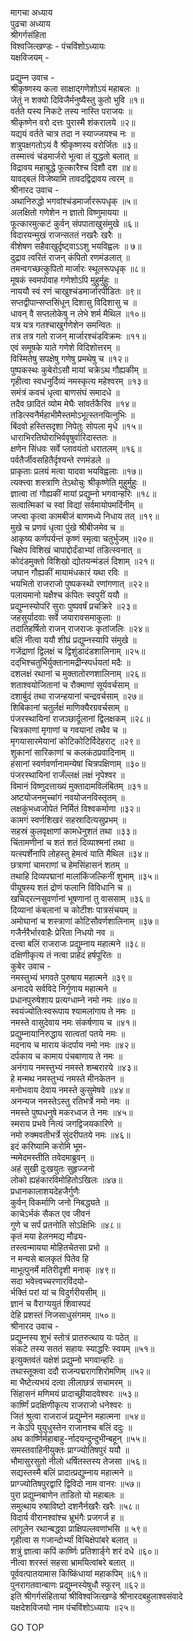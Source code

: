 मागचा अध्याय  
पुढचा अध्याय  
श्रीगर्गसंहिता  
विश्वजित्खण्डः - पंचविंशोऽध्यायः  
यक्षविजयम् -  
  
प्रद्युम्न उवाच -  
श्रीकृष्णस्य कला साक्षाद्‌गणेशोऽयं महाबलः ॥  
जेतुं न शक्यो दिविजैर्मनुष्यैस्तु कुतो भुवि ॥१॥  
वर्तते यस्य निकटे तस्य नास्ति पराजयः ॥  
श्रीकृष्णेन वरो दत्तः पुरास्मै शंकरालये ॥२॥  
यद्ययं वर्तते चात्र तदा न स्याज्जयश्च नः ॥  
शत्रुपक्षगतोऽयं वै श्रीकृष्णस्य वरोर्जितः ॥३॥  
तस्मात्त्वं चंडमार्जरो भूत्वा तं युद्धतो बलात् ॥  
विद्रावय महाबुद्धे फूत्कारैश्च दिशौ दश ॥४॥  
यावद्‌बलं विजेष्यामि तावदद्विद्रावय त्वरम् ॥  
श्रीनारद उवाच -  
अथानिरुद्धो भगवांश्चंडमार्जाररूपधृक् ॥५॥  
अलक्षितो गणेशेन न ज्ञातो विष्णुमायया ॥  
फूत्कारमुत्कटं कुर्वन् संपपाताखुसंमुखे ॥६॥  
विदारयन्मुखं राजन्सततं नखरैः खरैः ॥  
वीशेषण सहैवाखुर्दृष्ट्वाऽऽशु भयविह्वलः ॥ ७॥  
दुद्राव त्वरितं राजन् कंपितो रणमंडलात् ॥  
तमन्वगच्छत्कुपितो मार्जारः स्थूलरूपधृक् ॥८॥  
मूषकं स्वमपोवाह गणेशोऽपि मुहुर्मुहुः ॥  
नाययौ स्वं रणं चाखुश्चंडमार्जारपीडितः ॥९॥  
सप्तद्वीपान्सप्तसिंधून् दिशासु विदिशासु च ॥  
धावन् वै सप्तलोकेषु न लेभे शर्म मैथिल ॥१०॥  
यत्र यत्र गतश्चाखुर्गणेशेन समन्वितः ॥  
तत्र तत्र गतो राजन् मार्जारश्चंडविक्रमः ॥११॥  
एवं समूषके याते गणेशे विदिशोत्तरम् ॥  
विस्मितेषु सपक्षेषु गणेषु प्रमथेषु च ॥१२॥  
पुष्पकस्थः कुबेरोऽसौ मायां चक्रेऽथ गौह्यकीम् ॥  
गृहीत्वा स्वधनुर्दिव्यं नमस्कृत्य महेश्वरम् ॥१३॥  
समंत्रं कवचं धृत्वा बाणसंघं समादधे ॥  
तदैव छादितं व्योम मेघैः सांवर्तकैरिव ॥१४॥  
तडित्स्वनैर्महाभीमैस्तमोऽभूत्स्तनयित्नुभिः ॥  
बिंदवो हस्तिसदृशा निपेतुः सोपला मृधे ॥१५॥  
धाराभिरतिघोराभिर्ववृषुर्वारिदास्ततः ॥  
क्षणेन सिंधवः सर्वे प्लावयंतो धरातलम् ॥१६॥  
पर्वतैर्जीवसहितैर्दृश्यन्ते रणमंडले ॥  
प्राकृताः प्रलयं मत्वा यादवा भयविह्वलाः ॥१७॥  
त्यक्त्त्वा शस्त्राणि तेऽथोचुः श्रीकृष्णेति मुहुर्मुहुः ॥  
ज्ञात्वा तां गौह्यकीं मायां प्रद्युम्नो भगवान्हरिः ॥१८॥  
सत्वात्मिकां च स्वां विद्यां सर्वमायोपमर्दिनीम् ॥  
जप्त्वा कृत्वा कामबीजं बाणमध्ये निधाय तत् ॥१९॥  
मुखे च प्रणवं धृत्वा पुंखे श्रीबीजमेव च ॥  
आकृष्य कर्णपर्यन्तं कृष्णं स्मृत्वा चतुर्भुजम् ॥२०॥  
चिक्षेप विशिखं चापाद्दोर्दंडाभ्यां तडित्स्वनात् ॥  
कोदंडमुक्तो विशिखो द्योतयन्मंडलं दिशाम् ॥२१॥  
जघान गौह्यकीं मायामंधकारं यथा रविः ॥  
भयभितो राजराजो पुष्पकस्थो रणांगणात् ॥२२॥  
पलायमानो यक्षैश्च कंपितः स्वपुरीं ययौ ॥  
प्रद्युम्नस्योपरि सुराः पुष्पवर्षं प्रचक्रिरे ॥२३॥  
जहसुर्यादवाः सर्वे जयारावसमाकुलाः ॥  
तदातिहर्षितो राजन् राजराजः कृतांजलिः ॥२४॥  
बलिं नीत्वा ययौ शीघ्रं प्रद्युम्नस्यापि संमुखे ॥  
गजेंद्राणां द्विलक्षं च द्विशुंडादंडशालिनाम् ॥२५॥  
दद्‌भिश्चतुर्भिर्युक्तानामद्रीन्स्पर्धयतां मदैः ॥  
दशलक्षं रथानां च मुक्तातोरणशालिनाम् ॥२६॥  
शताश्वयोजितानां च रौक्माणां सूर्यवर्चसाम् ॥  
दशार्बुदं तथा राजन्हयानां चन्द्रवर्चसाम् ॥२७॥  
शिबिकानां चतुर्लक्षं माणिक्यैरग्रवर्चसाम् ॥  
पंजरस्थायिनां राजञ्छार्दूलानां द्विलक्षकम् ॥२८॥  
चित्रकाणां मृगाणां च गवयानां तथैव च ॥  
मृगयासारमेयानां कोटिकोटिर्विदेहराट् ॥२९॥  
शुकानां सारिकाणां च कलकंठप्रवादिनाम् ॥  
हंसानां स्वर्णवर्णानामन्येषां चित्रपक्षिणाम् ॥३०॥  
पंजरस्थायिनां राजँल्लक्षं लक्षं नृपेश्वर ॥  
विमानं विष्णुदत्ताख्यं मुक्तादामविलंबितम् ॥३१॥  
अष्टयोजनमुच्चांगं नवयोजनविस्तृतम् ॥  
लक्षकुंभध्वजोपेतं निर्मितं विश्वकर्माणा ॥३२॥  
कामगं स्वर्णशिखरं सहस्रादित्यसुप्रभम् ॥  
सहस्रं कुलवृक्षाणां कामधेनुशतं तथा ॥३३॥  
चिंतामणीनां च शतं शतं दिव्याश्मनां तथा ॥  
यत्स्पर्शेनापि लोहस्तु हेमत्वं याति मैथिल ॥३४॥  
छत्राणां चामराणां च हेमसिंहासनं शतम् ॥  
तथाहि दिव्यपद्मानां मालांकिंजल्किनीं शुभाम् ॥३५॥  
पीयूषस्य शतं द्रोणं फलानि विविधानि च ॥  
खचिद्‌रत्नसुवर्णानां भूषणानां तु वाससाम् ॥३६॥  
दिव्यानां कंबलानां च कोटीशः पात्रसंचयम् ॥  
अमोघानां च शस्त्राणां कोटिसौवर्णशालिनाम् ॥३७॥  
गजैर्नरैर्भारवाहैः प्रेरिता निधयो नव ॥  
दत्त्वा बलिं राजराजः प्रद्युम्नाय महात्मने ॥३८॥  
दक्षिणीकृत्य तं नत्वा प्राहेदं हर्षपूरितः ॥  
कुबेर उवाच -  
नमस्तुभ्यं भगवते पुरुषाय महात्मने ॥३९॥  
अनादये सर्वविदे निर्गुणाय महात्मने ॥  
प्रधानपुरुषेशाय प्रत्यग्धाम्ने नमो नमः ॥४०॥  
स्वयंज्योतिःस्वरूपाय श्यामलांगाय ते नमः ॥  
नमस्ते वासुदेवाय नमः संकर्षणाय च ॥४१॥  
प्रद्युम्नायानिरुद्धाय सात्वतां पतये नमः ॥  
मदनाय च माराय कंदर्पाय नमो नमः ॥४२॥  
दर्पकाय च कामाय पंचबाणाय ते नमः ॥  
अनंगाय नमस्तुभ्यं नमस्ते शम्बरारये ॥४३॥  
हे मन्मथ नमस्तुभ्यं नमस्ते मीनकेतन ॥  
मनोभवाय देवाय नमस्ते कुसुमेषवे ॥४४॥  
अनन्यज नमस्तेऽस्तु रतिभर्त्रे नमो नमः ॥  
नमस्ते पुष्पधनुषे मकरध्वज ते नमः ॥४५॥  
स्मराय प्रभवे नित्यं जगद्विजयकारिणे ॥  
नमो रुक्मवतीभर्त्रे सुंदरीपतये नमः ॥४६॥  
इदं करिष्यामि करोमि भूम-  
     न्ममेदमस्तीति तवेदमाब्रुवन् ॥  
अहं सुखी दुःखयुतः सुहृज्जनो  
     लोको ह्यहंकारविमोहितोऽखिलः ॥४७॥  
प्रधानकालाशयदेहजैर्गुणैः  
     कुर्वन् विकर्माणि जनो निबद्ध्यते ॥  
काचेऽर्भकं सैकत एव जीवनं  
     गुणे च सर्पं प्रतनोति सोऽक्षिभिः ॥४८॥  
कृतं मया हेलनमद्य मौढ्य-  
     तस्त्वन्मायया मोहितचेतसा प्रभो ॥  
न मन्यसे बालकृतं पितेव हि  
     माभूत्पुनर्मे मतिरीदृशी मनाक् ॥४९॥  
सदा भवेत्त्वच्चरणारविंदयो-  
     र्भक्तिं परां यां च विदुर्गरीयसीम् ॥  
ज्ञानं च वैराग्ययुतं शिवास्पदं  
     देहि प्रशस्तं निजसाधुसंगमम् ॥५०॥  
श्रीनारद उवाच -  
प्रद्युम्नस्य शुभं स्तोत्रं प्रातरुत्थाय यः पठेत् ॥  
संकटे तस्य सततं सहायः स्याद्धरिः स्वयम् ॥५१॥  
इत्युक्तवंतं यक्षेशं प्रद्युम्नो भगवान्हरिः ॥  
तथास्तूक्त्वा ददौ राजन्पद्मरागशिरोमणिम् ॥५२॥  
मा भैष्टेत्यभयं दत्वा लीलाछत्रं सचामरम् ॥  
सिंहासनं मणिमयं प्रादाच्छ्रीयादवेश्वरः ॥५३॥  
कार्ष्णिं प्रदक्षिणीकृत्य राजराजो धनेश्वरः ॥  
जितं श्रुत्वा राजराजं प्रद्युम्नेन महात्मना ॥५४॥  
न केऽपि युयुधुस्तेन राजानश्च बलिं ददुः ॥  
अथ कार्ष्णिर्महाबाहु-र्नादयन्दुन्दुभीन्बहून् ॥५५॥  
समस्तवाहिनीयुक्तः प्राग्ज्योतिषपुरं ययौ ॥  
भौमासुरसुतो नीलो धर्षितस्तस्य तेजसा ॥५६॥  
सद्यस्तस्मै बलिं प्रादात्प्रद्युम्नाय महात्मने ॥  
प्राग्ज्योतिषपुरद्वारि द्विविदो नाम वानरः ॥५७॥  
पुरा प्रद्युम्नबाणेन ताडितो यो महाबलः ॥  
समुत्थाय रुषाविष्टो दशनैर्नखरैः खरैः ॥५८॥  
विदार्य वीरानश्वांश्च भ्रूभंगैः प्रजगर्ज ह ॥  
लांगूलेन रथान्बद्ध्वा प्राक्षिपल्लवणांभसि ॥ ५९॥  
गृहीत्वा स गजान्दोर्भ्यां विचिक्षेपांबरे बलात् ॥  
शत्रुं ज्ञात्वा कपिं कार्ष्णिः प्रतिशार्ङ्‌गे शरं दधे ॥६०॥  
नीत्वा शरस्तं सहसा भ्रामयित्वांबरे बलात् ॥  
पूर्ववत्पातयामास किष्किंधायां महाकपिम् ॥६१॥  
पुनरागतवान्बाणः प्रद्युम्नस्येषुधौ स्फुरन् ॥६२॥  
इति श्रीगर्गसंहितायां श्रीविश्वजित्खण्डे श्रीनारदबहुलाश्वसंवादे  
यक्षदेशविजयो नाम पंचविंशोऽध्यायः ॥२५॥  
  
GO TOP
